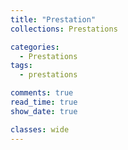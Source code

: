```yaml
---
title: "Prestation"
collections: Prestations

categories:
  - Prestations
tags:
  - prestations

comments: true
read_time: true
show_date: true

classes: wide
---
```


